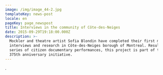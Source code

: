 ```yaml
---
image: /img/image_44-2.jpg
templateKey: news-post
locale: en
pageKey: page_newspost
title: Interviews in the community of Côte-des-Neiges
date: 2015-09-29T19:18:00.000Z
description: >-
  Mockler and theatre artist Sofia Blondin have completed their first month of
  interviews and research in Côte-des-Neiges borough of Montreal. Resulting in a
  series of citizen documentary performances, this project is part of the city's
  375th anniversary initiative.
---
```

.

